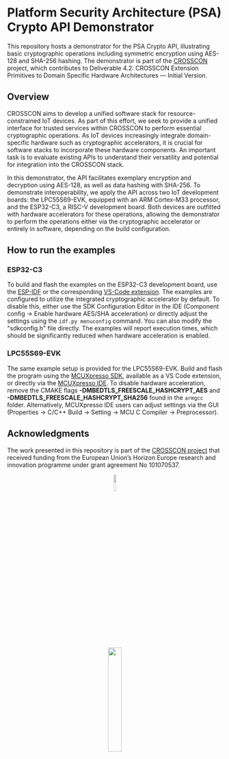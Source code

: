 # Platform Security Architecture (PSA) Crypto API Demonstrator

This repository hosts a demonstrator for the PSA Crypto API, illustrating basic cryptographic operations including symmetric encryption using AES-128 and SHA-256 hashing. The demonstrator is part of the [CROSSCON](https://crosscon.eu/) project, which contributes to Deliverable 4.2: CROSSCON Extension Primitives to Domain Specific Hardware Architectures — Initial Version.

## Overview

CROSSCON aims to develop a unified software stack for resource-constrained IoT devices. As part of this effort, we seek to provide a unified interface for trusted services within CROSSCON to perform essential cryptographic operations. As IoT devices increasingly integrate domain-specific hardware such as cryptographic accelerators, it is crucial for software stacks to incorporate these hardware components. An important task is to evaluate existing APIs to understand their versatility and potential for integration into the CROSSCON stack.

In this demonstrator, the API facilitates exemplary encryption and decryption using AES-128, as well as data hashing with SHA-256. To demonstrate interoperability, we apply the API across two IoT development boards: the LPC55S69-EVK, equipped with an ARM Cortex-M33 processor, and the ESP32-C3, a RISC-V development board. Both devices are outfitted with hardware accelerators for these operations, allowing the demonstrator to perform the operations either via the cryptographic accelerator or entirely in software, depending on the build configuration.

## How to run the examples

### ESP32-C3

To build and flash the examples on the ESP32-C3 development board, use the [ESP-IDF](https://github.com/espressif/esp-idf) or the corresponding [VS-Code extension](https://docs.espressif.com/projects/esp-idf/en/v4.2.3/esp32/get-started/vscode-setup.html). The examples are configured to utilize the integrated cryptographic accelerator by default. To disable this, either use the SDK Configuration Editor in the IDE (Component config -> Enable hardware AES/SHA acceleration) or directly adjust the settings using the `idf.py menuconfig` command. You can also modify the "sdkconfig.h" file directly. The examples will report execution times, which should be significantly reduced when hardware acceleration is enabled.

### LPC55S69-EVK

The same example setup is provided for the LPC55S69-EVK. Build and flash the program using the [MCUXpresso SDK](https://www.nxp.com/products/processors-and-microcontrollers/arm-microcontrollers/general-purpose-mcus/mcx-arm-cortex-m/mcx-a-series-microcontrollers/mcuxpresso-for-visual-studio-code:MCUXPRESSO-VSC), available as a VS Code extension, or directly via the [MCUXpresso IDE](https://www.nxp.com/design/design-center/software/development-software/mcuxpresso-software-and-tools-/mcuxpresso-integrated-development-environment-ide:MCUXpresso-IDE). To disable hardware acceleration, remove the CMAKE flags **-DMBEDTLS_FREESCALE_HASHCRYPT_AES** and **-DMBEDTLS_FREESCALE_HASHCRYPT_SHA256** found in the `armgcc` folder. Alternatively, MCUXpresso IDE users can adjust settings via the GUI (Properties -> C/C++ Build -> Setting -> MCU C Compiler -> Preprocessor).

## Acknowledgments

The work presented in this repository is part of the [CROSSCON project](https://crosscon.eu/) that received funding from the European Union’s Horizon Europe research and innovation programme under grant agreement No 101070537.

<p align="center">
    <img src="https://crosscon.eu/sites/crosscon/themes/crosscon/images/eu.svg" width=10% height=10%>
</p>

<p align="center">
    <img src="https://crosscon.eu/sites/crosscon/files/public/styles/large_1080_/public/content-images/media/2023/crosscon_logo.png?itok=LUH3ejzO" width=25% height=25%>
</p>
